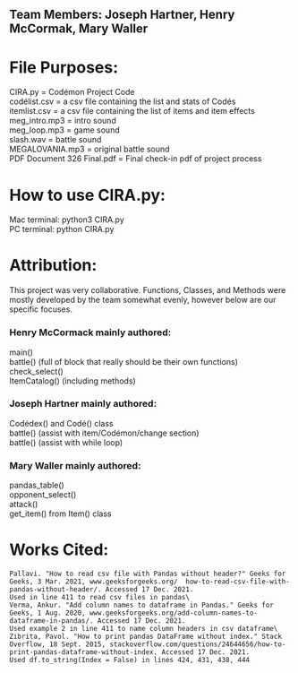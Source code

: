 ## Team Members: Joseph Hartner, Henry McCormak, Mary Waller

# File Purposes:
CIRA.py = Codémon Project Code\
codélist.csv = a csv file containing the list and stats of Codés\
itemlist.csv = a csv file containing the list of items and item effects\
meg_intro.mp3 = intro sound\
meg_loop.mp3 = game sound\
slash.wav = battle sound\
MEGALOVANIA.mp3 = original battle sound\
PDF Document 326 Final.pdf = Final check-in pdf of project process

# How to use CIRA.py:
Mac terminal: python3 CIRA.py\
PC terminal: python CIRA.py

# Attribution:
This project was very collaborative. Functions, Classes, and Methods were mostly developed by the team somewhat evenly, however below are our specific focuses.

### Henry McCormack mainly authored:
main()\
battle() (full of block that really should be their own functions)\
check_select()\
ItemCatalog() (including methods)

### Joseph Hartner mainly authored:
Codédex() and Codé() class\
battle() (assist with item/Codémon/change section)\
battle() (assist with while loop)

### Mary Waller mainly authored:
pandas_table()\
opponent_select()\
attack()\
get_item() from Item() class

 # Works Cited:
    Pallavi. "How to read csv file with Pandas without header?" Geeks for Geeks, 3 Mar. 2021, www.geeksforgeeks.org/  how-to-read-csv-file-with-pandas-without-header/. Accessed 17 Dec. 2021.
    Used in line 411 to read csv files in pandas\
    Verma, Ankur. "Add column names to dataframe in Pandas." Geeks for Geeks, 1 Aug. 2020, www.geeksforgeeks.org/add-column-names-to-dataframe-in-pandas/. Accessed 17 Dec. 2021.
    Used example 2 in line 411 to name column headers in csv dataframe\
    Zibrita, Pavol. "How to print pandas DataFrame without index." Stack Overflow, 18 Sept. 2015, stackoverflow.com/questions/24644656/how-to-print-pandas-dataframe-without-index. Accessed 17 Dec. 2021.
    Used df.to_string(Index = False) in lines 424, 431, 438, 444


